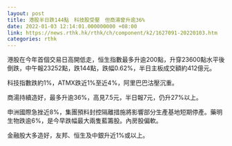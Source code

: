 ```yaml
---
layout: post
title: 港股半日跌144點　科技股受壓　但商湯曾升逾36%
date: 2022-01-03 12:14:01.000000000 +08:00
link: https://news.rthk.hk/rthk/ch/component/k2/1627091-20220103.htm
categories: rthk
---
```


港股在今年首個交易日高開低走，恒生指數最多升逾200點，升穿23600點水平後倒跌，中午報23252點，跌144點，跌幅0.62%，半日主板成交額約412億元。

科技指數跌約1%，ATMX跌近1%至近4%，阿里巴巴沽壓沉重。

商湯持續造好，最多升逾36%，高見7.5元，半日報7元，仍升27%以上。

申洲國際急挫近8%，集團預料封控隔離措施將影響部分生產基地短期停產。藥明生物跌逾6%，是今早跌幅最大兩隻藍籌股。內房股偏軟。

金融股大多造好，友邦、恒生及中銀升近1%或以上。
